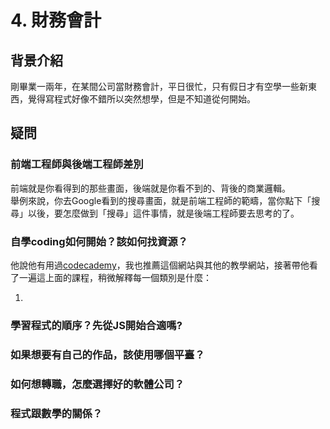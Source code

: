 # 4. 財務會計

## 背景介紹
剛畢業一兩年，在某間公司當財務會計，平日很忙，只有假日才有空學一些新東西，覺得寫程式好像不錯所以突然想學，但是不知道從何開始。

## 疑問
### 前端工程師與後端工程師差別
前端就是你看得到的那些畫面，後端就是你看不到的、背後的商業邏輯。  
舉例來說，你去Google看到的搜尋畫面，就是前端工程師的範疇，當你點下「搜尋」以後，要怎麼做到「搜尋」這件事情，就是後端工程師要去思考的了。

### 自學coding如何開始？該如何找資源？
他說他有用過[codecademy](https://www.codecademy.com/)，我也推薦這個網站與其他的教學網站，接著帶他看了一遍這上面的課程，稍微解釋每一個類別是什麼：

1. 

### 學習程式的順序？先從JS開始合適嗎?
### 如果想要有自己的作品，該使用哪個平臺？
### 如何想轉職，怎麼選擇好的軟體公司？

### 程式跟數學的關係？